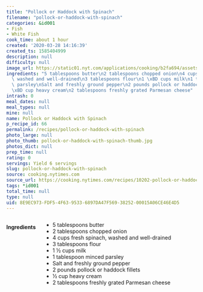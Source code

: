 ```yaml
---
title: "Pollock or Haddock with Spinach"
filename: "pollock-or-haddock-with-spinach"
categories: &id001
- Fish
- White Fish
cook_time: about 1 hour
created: '2020-03-28 14:16:39'
created_ts: 1585404999
description: null
difficulty: null
image_url: https://static01.nyt.com/applications/cooking/b2fa694/assets/NYTCookingLogo.png
ingredients: "5 tablespoons butter\n2 tablespoons chopped onion\n4 cups fresh spinach,\
  \ washed and well-drained\n3 tablespoons flour\n1 \xBD cups milk\n1 tablespoon minced\
  \ parsley\nSalt and freshly ground pepper\n2 pounds pollock or haddock fillets\n\
  \xBD cup heavy cream\n2 tablespoons freshly grated Parmesan cheese"
intrash: 0
meal_dates: null
meal_types: null
mine: null
name: Pollock or Haddock with Spinach
p_recipe_id: 66
permalink: /recipes/pollock-or-haddock-with-spinach
photo_large: null
photo_thumb: pollock-or-haddock-with-spinach-thumb.jpg
photos_dict: null
prep_time: null
rating: 0
servings: Yield 6 servings
slug: pollock-or-haddock-with-spinach
source: cooking.nytimes.com
source_url: https://cooking.nytimes.com/recipes/10202-pollock-or-haddock-with-spinach?action=click&module=Global%20Search%20Recipe%20Card&pgType=search&rank=1
tags: *id001
total_time: null
type: null
uid: 8E9EC973-FDF5-4F63-9533-6897DA47F569-38252-00015A06CE46E4D5
---
```

<div class="large-8 medium-7 columns" id="writeup">	</div><!-- #writeup -->
</div><!-- #row-one -->
<div class="row" id="row-two">	<div class="medium-4 small-5 columns" id="ingredients"><h4>Ingredients</h4><div class="box box-ingredients content"><ul>
<li>5 tablespoons butter</li>
<li>2 tablespoons chopped onion</li>
<li>4 cups fresh spinach, washed and well-drained</li>
<li>3 tablespoons flour</li>
<li>1 ½ cups milk</li>
<li>1 tablespoon minced parsley</li>
<li>Salt and freshly ground pepper</li>
<li>2 pounds pollock or haddock fillets</li>
<li>½ cup heavy cream</li>
<li>2 tablespoons freshly grated Parmesan cheese</li>
</ul>
</div>	</div>	<div class="medium-6 small-7 columns" id="directions">	</div>